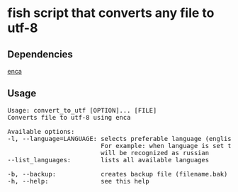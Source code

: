 # fish script that converts any file to utf-8

## Dependencies

[enca](https://github.com/nijel/enca)

## Usage

<pre>
Usage: convert_to_utf [OPTION]... [FILE]
Converts file to utf-8 using enca

Available options: 
-l, --language=LANGUAGE: selects preferable language (english, chinese, etc).
                         For example: when language is set to russian any 8 bit encoding
                         will be recognized as russian 
--list_languages:        lists all available languages 

-b, --backup:            creates backup file (filename.bak) in the working directory
-h, --help:              see this help
</pre>
